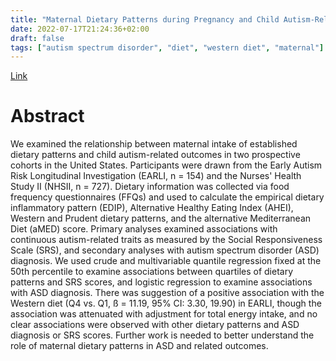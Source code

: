```yaml
---
title: "Maternal Dietary Patterns during Pregnancy and Child Autism-Related Traits: Results from Two US Cohorts"
date: 2022-07-17T21:24:36+02:00
draft: false
tags: ["autism spectrum disorder", "diet", "western diet", "maternal"]
---
```


[Link](https://pubmed.ncbi.nlm.nih.gov/35807909/)

# Abstract

We examined the relationship between maternal intake of established dietary patterns and child autism-related outcomes in two prospective cohorts in the United States. Participants were drawn from the Early Autism Risk Longitudinal Investigation (EARLI, n = 154) and the Nurses' Health Study II (NHSII, n = 727). Dietary information was collected via food frequency questionnaires (FFQs) and used to calculate the empirical dietary inflammatory pattern (EDIP), Alternative Healthy Eating Index (AHEI), Western and Prudent dietary patterns, and the alternative Mediterranean Diet (aMED) score. Primary analyses examined associations with continuous autism-related traits as measured by the Social Responsiveness Scale (SRS), and secondary analyses with autism spectrum disorder (ASD) diagnosis. We used crude and multivariable quantile regression fixed at the 50th percentile to examine associations between quartiles of dietary patterns and SRS scores, and logistic regression to examine associations with ASD diagnosis. There was suggestion of a positive association with the Western diet (Q4 vs. Q1, ß = 11.19, 95% CI: 3.30, 19.90) in EARLI, though the association was attenuated with adjustment for total energy intake, and no clear associations were observed with other dietary patterns and ASD diagnosis or SRS scores. Further work is needed to better understand the role of maternal dietary patterns in ASD and related outcomes. 